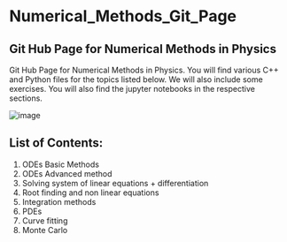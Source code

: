 # Numerical_Methods_Git_Page

## Git Hub Page for Numerical Methods in Physics

Git Hub Page for Numerical Methods in Physics. You will find various C++ and Python files for the topics listed below. We will also include some exercises. You will also find the jupyter notebooks in the respective sections. 


![image](https://github.com/pranavastro/Numerical_Methods_Git_Page/blob/master/download.png)

## List of Contents:

1. ODEs Basic Methods
2. ODEs Advanced method
3. Solving system of linear equations + differentiation
4. Root finding and non linear equations 
5. Integration methods
6. PDEs
7. Curve fitting 
8. Monte Carlo

